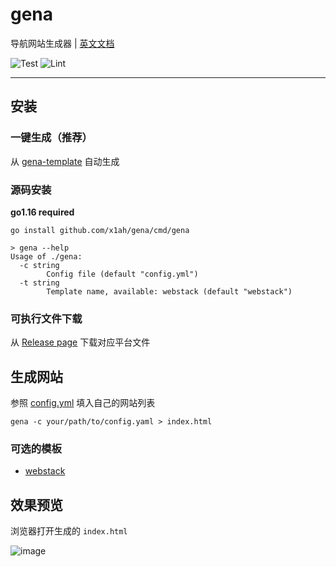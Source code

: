 # gena

导航网站生成器 | [英文文档](https://github.com/x1ah/gena/blob/master/README.md)


![Test](https://github.com/x1ah/gena/workflows/Test/badge.svg) ![Lint](https://github.com/x1ah/gena/workflows/Lint/badge.svg)

---

## 安装

### 一键生成（**推荐**）

从 [gena-template](https://github.com/x1ah/gena-template) 自动生成

### 源码安装

**go1.16 required**

```asciidoc
go install github.com/x1ah/gena/cmd/gena
```

```asciidoc
> gena --help
Usage of ./gena:
  -c string
    	Config file (default "config.yml")
  -t string
    	Template name, available: webstack (default "webstack")
```

### 可执行文件下载

从 [Release page](https://github.com/x1ah/gena/releases) 下载对应平台文件

## 生成网站

参照 [config.yml](https://github.com/x1ah/gena/blob/master/config.yml) 填入自己的网站列表

```asciidoc
gena -c your/path/to/config.yaml > index.html
```

### 可选的模板

- [webstack](http://webstack.cc/)


## 效果预览

浏览器打开生成的 `index.html`

![image](https://user-images.githubusercontent.com/14919255/114753545-27942500-9d8a-11eb-984a-a9cbb9c7e3b7.png)

